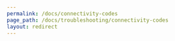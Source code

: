 ```yaml
---
permalink: /docs/connectivity-codes
page_path: /docs/troubleshooting/connectivity-codes
layout: redirect
---
```

